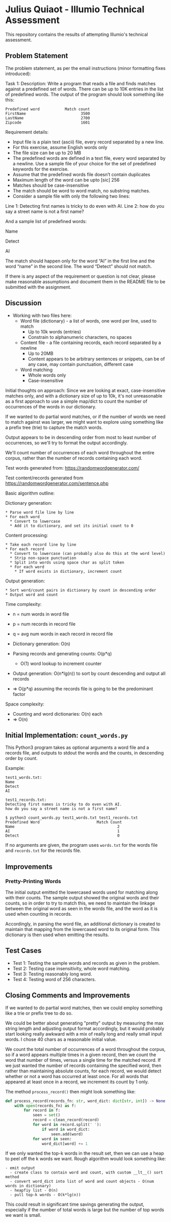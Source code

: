 # Julius Quiaot - Illumio Technical Assessment

This repository contains the results of attempting Illumio's technical
assessment.

## Problem Statement

The problem statement, as per the email instructions (minor formatting fixes introduced):

Task 1: Description: Write a program that reads a file and finds matches
against a predefined set of words. There can be up to 10K entries in the list
of predefined words. The output of the program should look something like this:

```
Predefined word           Match count 
FirstName                        3500 
LastName                         2700 
Zipcode                          1601 
```

Requirement details:

* Input file is a plain text (ascii) file, every record separated by a new line.
* For this exercise, assume English words only 
* The file size can be up to 20 MB 
* The predefined words are defined in a text file, every word separated by a
  newline. Use a sample file of your choice for the set of predefined keywords
  for the exercise.
* Assume that the predefined words file doesn’t contain duplicates 
* Maximum length of the word can be upto \[sic\] 256 
* Matches should be case-insensitive
* The match should be word to word match, no substring matches.
* Consider a sample file with only the following two lines:

Line 1: Detecting first names is tricky to do even with AI. 
Line 2: how do you say a street name is not a first name?

And a sample list of predefined words: 

Name 

Detect 

AI 

The match should happen only for the word “AI” in the first line and the word
“name” in the second line.  The word “Detect” should not match.

If there is any aspect of the requirement or question is not clear, please make
reasonable assumptions and document them in the README file to be submitted
with the assignment.

## Discussion

* Working with two files here:
  * Word file (dictionary) - a list of words, one word per line, used to match
    * Up to 10k words (entries)
    * Constrain to alphanumeric characters, no spaces
  * Content file - a file containing records, each record separated by a newline
    * Up to 20MB
    * Content appears to be arbitrary sentences or snippets, can be of any case,
      may contain punctuation, different case
  * Word matching
    * Whole words only
    * Case-insensitive

Initial thoughts on approach: Since we are looking at exact, case-insensitive
matches only, and with a dictionary size of up to 10k, it's not unreasonable
as a first approach to use a simple map/dict to count the number of occurrences
of the words in our dictionary.

If we wanted to do partial word matches, or if the number of words we need to
match against was larger, we might want to explore using something like a prefix
tree (trie) to capture the match words.

Output appears to be in descending order from most to least number of occurrences,
so we'll try to format the output accordingly.

We'll count number of occurrences of each word throughout the entire corpus, rather
than the number of records containing each word.

Test words generated from: https://randomwordgenerator.com/

Test content/records generated from https://randomwordgenerator.com/sentence.php

Basic algorithm outline:

Dictionary generation:

```
* Parse word file line by line
* For each word
  * Convert to lowercase
  * Add it to dictionary, and set its initial count to 0
```

Content processing:

```
* Take each record line by line
* For each record
  * Convert to lowercase (can probably also do this at the word level)
  * Strip non-space punctuation
  * Split into words using space char as split token
  * For each word
    * If word exists in dictionary, increment count
```

Output generation:

```
* Sort word/count pairs in dictionary by count in descending order
* Output word and count
```

Time complexity:

- n = num words in word file
- p = num records in record file
- q = avg num words in each record in record file

- Dictionary generation: O(n)
- Parsing records and generating counts: O(p*q)
  - O(1) word lookup to increment counter
- Output generation: O(n*lg(n)) to sort by count descending and output all records
- => O(p*q) assuming the records file is going to be the predominant factor

Space complexity:

- Counting and word dictionaries: O(n) each
- => O(n)

## Initial Implementation: `count_words.py`

This Python3 program takes as optional arguments a word file and a records file, and
outputs to stdout the words and the counts, in descending order by count.

Example:

```
test1_words.txt:
Name
Detect
AI

test1_records.txt:
Detecting first names is tricky to do even with AI.
how do you say a street name is not a first name?

$ python3 count_words.py test1_words.txt test1_records.txt
Predefined Word                         Match Count
Name                                             2
AI                                               1
Detect                                           0
```

If no arguments are given, the program uses `words.txt` for the words file and
`records.txt` for the records file.

## Improvements

### Pretty-Printing Words

The initial output emitted the lowercased words used for matching along with their
counts. The sample output showed the original words and their counts, so in order
to try to match this, we need to maintain the linkage between the original
word as seen in the words file, and the word as it is used when counting in 
records.

Accordingly, in parsing the word file, an additional dictionary is created to
maintain that mapping from the lowercased word to its original form. This
dictionary is then used when emitting the results.

## Test Cases

* Test 1: Testing the sample words and records as given in the problem.
* Test 2: Testing case insensitivity, whole word matching.
* Test 3: Testing reasonably long word.
* Test 4: Testing word of 256 characters.

## Closing Comments and Improvements

If we wanted to do partial word matches, then we could employ something like a trie
or prefix tree to do so.

We could be better about generating "pretty" output by measuring the max string length
and adjusting output format accordingly, but it would probably start looking really
awkward with a mix of really long and really small input words. I chose 40 chars as
a reasonable initial value.

We count the total number of occurrences of a word throughout the corpus, so if a
word appears multiple times in a given record, then we count the word that number
of times, versus a single time for the matched record. If we just wanted the
number of records containing the specified word, then rather than maintaining absolute
counts, for each record, we would detect whether or not a word has occurred at least 
once. For all words that appeared at least once in a record, we increment its count
by 1 only.

The method `process_record()` then might look something like:

```python
def process_record(records_fn: str, word_dict: dict[str, int]) -> None:
    with open(records_fn) as f:
        for record in f:
            seen = set()
            record = clean_record(record)
            for word in record.split(' '):
                if word in word_dict:
                    seen.add(word)
            for word in seen:
                word_dict[word] += 1
```

If we only wanted the top-k words in the result set, then we can use a heap
to peel off the k words we want. Rough algorithm would look something like:

```
- emit output
  - create class to contain word and count, with custom __lt__() sort method
  - convert word_dict into list of word and count objects - O(num words in dictionary)
  - heapfiy list - O(n)
  - pull top-k words - O(k*lg(n))
```

This could result in significant time savings generating the output, especially
if the number of total words is large but the number of top words we want 
is small.
